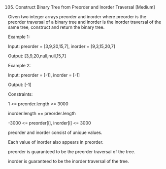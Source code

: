 105. Construct Binary Tree from Preorder and Inorder Traversal
[Medium]

Given two integer arrays preorder and inorder where preorder is the preorder traversal of a binary tree and inorder is the inorder traversal of the same tree, construct and return the binary tree.

Example 1:

Input: preorder = [3,9,20,15,7], inorder = [9,3,15,20,7]

Output: [3,9,20,null,null,15,7]

Example 2:

Input: preorder = [-1], inorder = [-1]

Output: [-1]
 

Constraints:

1 <= preorder.length <= 3000

inorder.length == preorder.length

-3000 <= preorder[i], inorder[i] <= 3000

preorder and inorder consist of unique values.

Each value of inorder also appears in preorder.

preorder is guaranteed to be the preorder traversal of the tree.

inorder is guaranteed to be the inorder traversal of the tree.